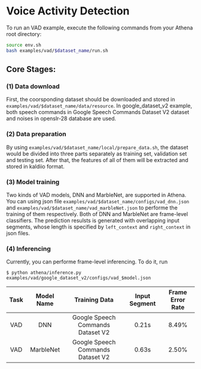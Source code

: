 # Voice Activity Detection
To run an VAD example, execute the following commands from your Athena root directory:
```bash
source env.sh
bash examples/vad/$dataset_name/run.sh
```
## Core Stages:

### (1) Data download
First, the coorsponding dataset should be downloaded and stored in `examples/vad/$dataset_name/data/resource`. In google_dataset_v2 example, both speech commands in Google Speech Commands Dataset V2 dataset and noises in openslr-28 database are used.

### (2) Data preparation
By using `examples/vad/$dataset_name/local/prepare_data.sh`, the dataset would be divided into three parts separately as training set, validation set and testing set. After
 that, the features of all of them will be extracted and stored in kaldiio format.

### (3) Model training
Two kinds of VAD models, DNN and MarbleNet, are supported in Athena. You can using json file `examples/vad/$dataset_name/configs/vad_dnn.json` and `examples/vad/$dataset_name/vad_marbleNet.json` to performe the training of them respectively. Both of DNN and MarbleNet are frame-level classifiers. The prediction resulsts is generated with overlapping input segments, whose length is specified by `left_context` and `right_context` in json files.

### (4) Inferencing
Currently, you can performe frame-level inferencing. To do it, run
```
$ python athena/inference.py examples/vad/google_dataset_v2/configs/vad_$model.json
```

Task | Model Name |      Training Data      | Input Segment | Frame Error Rate 
:-----------: | :------: | :------------: | :-----: | :----------:
VAD  | DNN | Google Speech Commands Dataset V2 | 0.21s | 8.49% 
VAD  | MarbleNet | Google Speech Commands Dataset V2 | 0.63s | 2.50%
